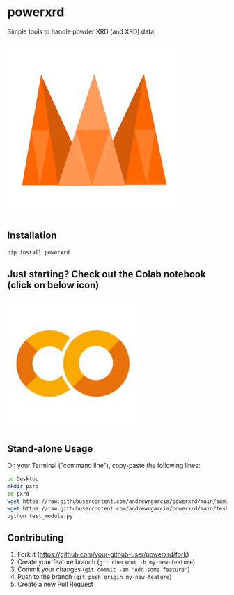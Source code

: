 # powerxrd
Simple tools to handle powder XRD (and XRD) data

<img src="https://raw.githubusercontent.com/andrewrgarcia/powerxrd/main/powerxrd.svg" width="400">


## Installation

```bash
pip install powerxrd
```

## Just starting? Check out the Colab notebook (click on below icon)

<a href="https://colab.research.google.com/drive/1_Eq-cW6LSPPnaRjkbeHaC81Wfbd8mQS-?usp=sharing">
<img src="https://github.com/andrewrgarcia/powerxrd/blob/main/img/colab.png?raw=true" width="300" ></a>


## Stand-alone Usage
On your Terminal ("command line"), copy-paste the following lines:
```bash 
cd Desktop   		
mkdir pxrd		
cd pxrd		
wget https://raw.githubusercontent.com/andrewrgarcia/powerxrd/main/sample1.xy	
wget https://raw.githubusercontent.com/andrewrgarcia/powerxrd/main/tests/test_module.py   
python test_module.py   
```

## Contributing

1. Fork it (<https://github.com/your-github-user/powerxrd/fork>)
2. Create your feature branch (`git checkout -b my-new-feature`)
3. Commit your changes (`git commit -am 'Add some feature'`)
4. Push to the branch (`git push origin my-new-feature`)
5. Create a new Pull Request


